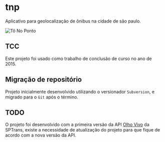 # tnp
Aplicativo para geolocalização de ônibus na cidade de são paulo. 

![Tô No Ponto](https://raw.githubusercontent.com/Renan-Saraiva/tnp/master/tnp.App/favicon.ico)

## TCC
Este projeto foi usado como trabalho de conclusão de curso no ano de 2015.

## Migração de repositório
Projeto inicialmente desenvolvido utilizando o versionador `Subversion`, e migrado para o `Git` após o término.

## TODO
O projeto foi desenvolvido com a primeira versão da API [Olho Vivo][olhovivo] da SPTrans, existe a necessidade de atualização do projeto para que fique de acordo com a nova versão da API.



[olhovivo]: <http://olhovivo.sptrans.com.br/>
